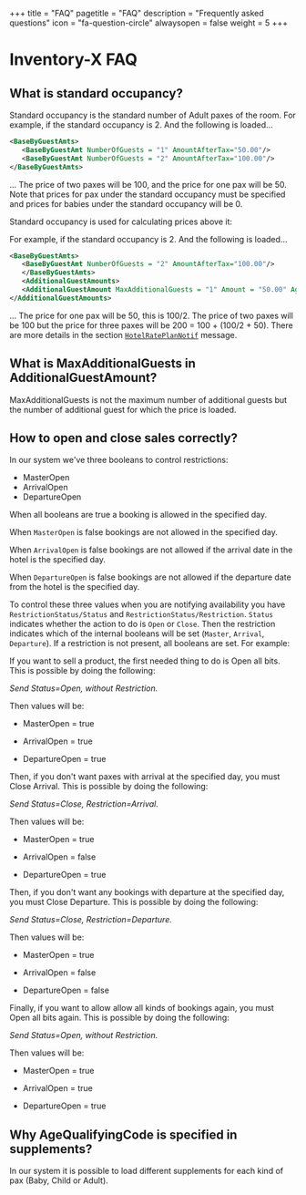 +++
title = "FAQ"
pagetitle = "FAQ"
description = "Frequently asked questions"
icon = "fa-question-circle"
alwaysopen = false
weight = 5
+++

# Inventory-X FAQ

## What is standard occupancy?

Standard occupancy is the standard number of Adult paxes of the room. For example, if the standard occupancy is 2. And the following is loaded...

~~~xml
<BaseByGuestAmts>
   <BaseByGuestAmt NumberOfGuests = "1" AmountAfterTax="50.00"/>
   <BaseByGuestAmt NumberOfGuests = "2" AmountAfterTax="100.00"/>
</BaseByGuestAmts>
~~~

... The price of two paxes will be 100, and the price for one pax will
be 50. Note that prices for pax under the standard occupancy must be specified and prices for babies under the standard occupancy will be 0. 

Standard occupancy is used for calculating prices above it:

For example, if the standard occupancy is 2. And the following is loaded...


~~~xml
<BaseByGuestAmts>
   <BaseByGuestAmt NumberOfGuests = "2" AmountAfterTax="100.00"/>
   </BaseByGuestAmts>
   <AdditionalGuestAmounts>
   <AdditionalGuestAmount MaxAdditionalGuests = "1" Amount = "50.00" AgeQualifyingCode = "10"/>
</AdditionalGuestAmounts>
~~~ 

... The price for one pax will be 50, this is 100/2.  The price of two paxes will be 100 but the price for three paxes will be 200 = 100 + (100/2 + 50). There are more details in the section [`HotelRatePlanNotif`](/inventory-x/api-reference/messages/product-load/hotelrateplannotif/)  message.



## What is MaxAdditionalGuests in AdditionalGuestAmount?

MaxAdditionalGuests is not the maximum number of additional guests but the number of additional guest for which the price is loaded.



## How to open and close sales correctly?

In our system we've three booleans to control restrictions:

-   MasterOpen
-   ArrivalOpen
-   DepartureOpen



When all booleans are true a booking is allowed in the specified day.

When `MasterOpen` is false bookings are not allowed in the specified day.

When `ArrivalOpen` is false bookings are not allowed if the arrival date in the hotel is the specified day.

When `DepartureOpen` is false bookings are not allowed if the departure date from the hotel is the specified day.

To control these three values when you are notifying availability you have `RestrictionStatus/Status` and `RestrictionStatus/Restriction`. `Status` indicates whether the action to do is `Open` or `Close`. Then the restriction indicates which of the internal booleans will be set (`Master`, `Arrival`, `Departure`). If a restriction is not present, all booleans are set. For example:

If you want to sell a product, the first needed thing to do is Open all bits. This is possible by doing the following:

_Send Status=Open, without Restriction._

Then values will be:

   - MasterOpen = true

   - ArrivalOpen = true

   - DepartureOpen = true

Then, if you don't want paxes with arrival at the specified day, you must Close Arrival. This is possible by doing the following:

_Send Status=Close, Restriction=Arrival._

Then values will be:

   - MasterOpen = true

   - ArrivalOpen = false

   - DepartureOpen = true

Then, if you don't want any bookings with departure at the specified day, you must Close Departure. This is possible by doing the following:

_Send Status=Close, Restriction=Departure._

Then values will be:

   - MasterOpen = true

   - ArrivalOpen = false

   - DepartureOpen = false

Finally, if you want to allow allow all kinds of bookings again, you must Open all bits again. This is possible by doing the following:

_Send Status=Open, without Restriction._

Then values will be:

   - MasterOpen = true

   - ArrivalOpen = true

   - DepartureOpen = true



## Why AgeQualifyingCode is specified in supplements?

In our system it is possible to load different supplements for each kind of pax (Baby, Child or Adult).
